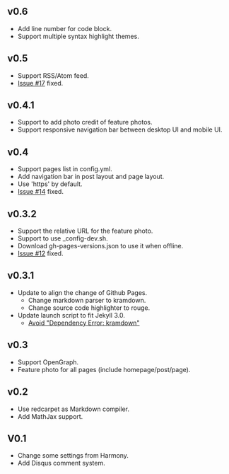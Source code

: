 ## v0.6
- Add line number for code block.
- Support multiple syntax highlight themes.

## v0.5

- Support RSS/Atom feed.
- [Issue #17](https://github.com/KuoE0/harmono/issues/17) fixed.

## v0.4.1

- Support to add photo credit of feature photos.
- Support responsive navigation bar between desktop UI and mobile UI.

## v0.4

- Support pages list in config.yml.
- Add navigation bar in post layout and page layout.
- Use 'https' by default.
- [Issue #14](https://github.com/KuoE0/harmono/issues/14) fixed.

## v0.3.2

- Support the relative URL for the feature photo.
- Support to use \_config-dev.sh.
- Download gh-pages-versions.json to use it when offline.
- [Issue #12](https://github.com/KuoE0/harmono/issues/12) fixed.

## v0.3.1

- Update to align the change of Github Pages.
  - Change markdown parser to kramdown.
  - Change source code highlighter to rouge.
- Update launch script to fit Jekyll 3.0.
  - [Avoid "Dependency Error: kramdown"](http://blog.csdn.net/simple_the_best/article/details/50639842)

## v0.3

- Support OpenGraph.
- Feature photo for all pages (include homepage/post/page).

## v0.2

- Use redcarpet as Markdown compiler.
- Add MathJax support.

## V0.1

- Change some settings from Harmony.
- Add Disqus comment system.
